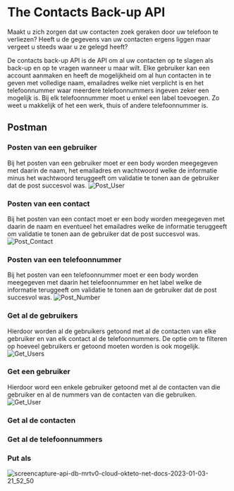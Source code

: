 # The Contacts Back-up API
Maakt u zich zorgen dat uw contacten zoek geraken door uw telefoon te verliezen?
Heeft u de gegevens van uw contacten ergens liggen maar vergeet u steeds waar u ze gelegd heeft?

De contacts back-up API is de API om al uw contacten op te slagen als back-up en op te vragen wanneer u maar wilt. Elke gebruiker kan een account aanmaken en heeft de mogelijkheid om al hun contacten in te geven met volledige naam, emailadres welke niet verplicht is en het telefoonnummer waar meerdere telefoonnummers ingeven zeker een mogelijk is. Bij elk telefoonnummer moet u enkel een label toevoegen. Zo weet u makkelijk of het een werk, thuis of andere telefoonnummer is.

## Postman
### Posten van een gebruiker
Bij het posten van een gebruiker moet er een body worden meegegeven met daarin de naam, het emailadres en wachtwoord welke de informatie minus het wachtwoord teruggeeft om validatie te tonen aan de gebruiker dat de post succesvol was.
![Post_User](https://user-images.githubusercontent.com/57659923/210564723-85d25431-8537-4a76-baa3-6ece9161b438.png)

### Posten van een contact
Bij het posten van een contact moet er een body worden meegegeven met daarin de naam en eventueel het emailadres welke de informatie teruggeeft om validatie te tonen aan de gebruiker dat de post succesvol was.
![Post_Contact](https://user-images.githubusercontent.com/57659923/210565320-79f7222a-e18e-4565-aece-06586f384587.png)

### Posten van een telefoonnummer
Bij het posten van een telefoonnummer moet er een body worden meegegeven met daarin het telefoonnummer en het label welke de informatie teruggeeft om validatie te tonen aan de gebruiker dat de post succesvol was.
![Post_Number](https://user-images.githubusercontent.com/57659923/210567365-3b282c2b-f069-431f-a69e-7333092d454b.png)

### Get al de gebruikers
Hierdoor worden al de gebruikers getoond met al de contacten van elke gebruiker en van elk contact al de telefoonnummers. De optie om te filteren op hoeveel gebruikers er getoond moeten worden is ook mogelijk.
![Get_Users](https://user-images.githubusercontent.com/57659923/210567530-317119e7-bbb2-4ff6-8e60-e13e617d2b15.png)

### Get een gebruiker
Hierdoor word een enkele gebruiker getoond met al de contacten van die gebruiker en al de nummers van de contacten van die gebruiken.
![Get_User](https://user-images.githubusercontent.com/57659923/210568730-454a58d5-5e6c-4904-be1d-41850a5517a5.png)

### Get al de contacten


### Get al de telefoonnummers


### Put als

![screencapture-api-db-mrtv0-cloud-okteto-net-docs-2023-01-03-21_52_50](https://user-images.githubusercontent.com/57659923/210560444-3c47f02e-16d0-499d-8f14-f47e90d71a2f.png)
